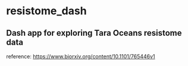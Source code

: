 # resistome_dash
## Dash app for exploring Tara Oceans resistome data

reference: https://www.biorxiv.org/content/10.1101/765446v1
